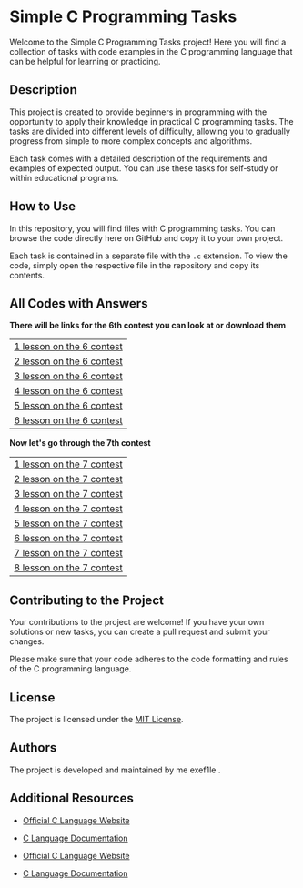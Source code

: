 
# Simple C Programming Tasks
<head>
<link rel="stylesheet" type="text/css" href="styles.css">
</head>

Welcome to the Simple C Programming Tasks project! Here you will find a collection of tasks with code examples in the C programming language that can be helpful for learning or practicing.

## Description

This project is created to provide beginners in programming with the opportunity to apply their knowledge in practical C programming tasks. The tasks are divided into different levels of difficulty, allowing you to gradually progress from simple to more complex concepts and algorithms.

Each task comes with a detailed description of the requirements and examples of expected output. You can use these tasks for self-study or within educational programs.

## How to Use

In this repository, you will find files with C programming tasks. You can browse the code directly here on GitHub and copy it to your own project.

Each task is contained in a separate file with the `.c` extension. To view the code, simply open the respective file in the repository and copy its contents.

## All Codes with Answers
**There will be links for the 6th contest you can look at or download them**<br>

<table>
  <tr>
    <td><a href="./lesson%201/lesson%201.c">1 lesson on the 6 contest</a></td>
  </tr>
  <tr>
    <td><a href="./lesson%202/lesson%202.c">2 lesson on the 6 contest</a></td>
  </tr>
  <tr>
    <td><a href="./lesson%203/lesson%203.c">3 lesson on the 6 contest</a></td>
  </tr>
  <tr>
    <td><a href="./lesson%204/lesson%204.c">4 lesson on the 6 contest</a></td>
  </tr>
  <tr>
    <td><a href="./lesson%205/lesson%205.c">5 lesson on the 6 contest</a></td>
  </tr>
  <tr>
    <td><a href="./lesson%206/lesson%206.c">6 lesson on the 6 contest</a></td>
  </tr>
</table>

**Now let's go through the 7th contest**
<table>
  <tr>
    <td><a href="./Fundamentals%20of%20Programming%207%20contest/Lesson%201/lesson%201.c">1 lesson on the 7 contest</a></td>
  </tr>
  <tr>
    <td><a href="./Fundamentals%20of%20Programming%207%20contest/Lesson%202/Lesson%202.c">2 lesson on the 7 contest</a></td>
  </tr>
   <tr>
    <td><a href="./Fundamentals%20of%20Programming%207%20contest/Lesson%203/Lesson%203.c">3 lesson on the 7 contest</a></td>
  </tr>
   <tr>
    <td><a href="./Fundamentals%20of%20Programming%207%20contest/Lesson%204/Lesson%204.c">4 lesson on the 7 contest</a></td>
  </tr>
   <tr>
    <td><a href="./Fundamentals%20of%20Programming%207%20contest/Lesson%205/Lesson%205.c">5 lesson on the 7 contest</a></td>
  </tr>
   <tr>
    <td><a href="./Fundamentals%20of%20Programming%207%20contest/Lesson%206/Lesson%206.c">6 lesson on the 7 contest</a></td>
  </tr>
   <tr>
    <td><a href="./Fundamentals%20of%20Programming%207%20contest/Lesson%207/Lesson%207.c">7 lesson on the 7 contest</a></td>
  </tr>
   <tr>
    <td><a href="./Fundamentals%20of%20Programming%207%20contest/Lesoon%208/Lesson%208.c">8 lesson on the 7 contest</a></td>
  </tr>
</table>






## Contributing to the Project

Your contributions to the project are welcome! If you have your own solutions or new tasks, you can create a pull request and submit your changes.

Please make sure that your code adheres to the code formatting and rules of the C programming language.

## License

The project is licensed under the [MIT License](LICENSE).

## Authors

The project is developed and maintained by me exef1le .

## Additional Resources

- [Official C Language Website](https://www.iso.org/standard/74528.html)
- [C Language Documentation](https://en.cppreference.com/w/c)



- [Official C Language Website](https://www.iso.org/standard/74528.html)
- [C Language Documentation](https://en.cppreference.com/w/c)

